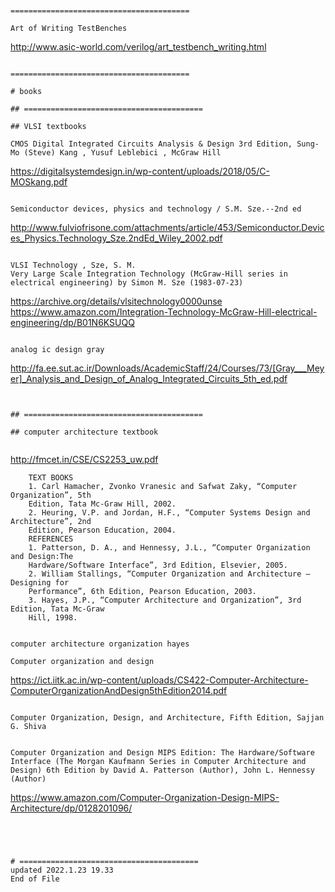 ```


========================================

Art of Writing TestBenches
```
  http://www.asic-world.com/verilog/art_testbench_writing.html
```

========================================

# books

## ========================================

## VLSI textbooks

CMOS Digital Integrated Circuits Analysis & Design 3rd Edition, Sung-Mo (Steve) Kang , Yusuf Leblebici , McGraw Hill 
```
  https://digitalsystemdesign.in/wp-content/uploads/2018/05/C-MOSkang.pdf
```

Semiconductor devices, physics and technology / S.M. Sze.--2nd ed
```
  http://www.fulviofrisone.com/attachments/article/453/Semiconductor.Devices_Physics.Technology_Sze.2ndEd_Wiley_2002.pdf
```

VLSI Technology , Sze, S. M.
Very Large Scale Integration Technology (McGraw-Hill series in electrical engineering) by Simon M. Sze (1983-07-23) 
```
  https://archive.org/details/vlsitechnology0000unse
  https://www.amazon.com/Integration-Technology-McGraw-Hill-electrical-engineering/dp/B01N6KSUQQ
```

analog ic design gray
```
  http://fa.ee.sut.ac.ir/Downloads/AcademicStaff/24/Courses/73/[Gray___Meyer]_Analysis_and_Design_of_Analog_Integrated_Circuits_5th_ed.pdf
```


## ========================================

## computer architecture textbook


```
  http://fmcet.in/CSE/CS2253_uw.pdf
```
	TEXT BOOKS
	1. Carl Hamacher, Zvonko Vranesic and Safwat Zaky, “Computer Organization”, 5th
	Edition, Tata Mc-Graw Hill, 2002.
	2. Heuring, V.P. and Jordan, H.F., “Computer Systems Design and Architecture”, 2nd
	Edition, Pearson Education, 2004.
	REFERENCES
	1. Patterson, D. A., and Hennessy, J.L., “Computer Organization and Design:The
	Hardware/Software Interface”, 3rd Edition, Elsevier, 2005.
	2. William Stallings, “Computer Organization and Architecture – Designing for
	Performance”, 6th Edition, Pearson Education, 2003.
	3. Hayes, J.P., “Computer Architecture and Organization”, 3rd Edition, Tata Mc-Graw
	Hill, 1998.


computer architecture organization hayes

Computer organization and design
```
  https://ict.iitk.ac.in/wp-content/uploads/CS422-Computer-Architecture-ComputerOrganizationAndDesign5thEdition2014.pdf
```

Computer Organization, Design, and Architecture, Fifth Edition, Sajjan G. Shiva


Computer Organization and Design MIPS Edition: The Hardware/Software Interface (The Morgan Kaufmann Series in Computer Architecture and Design) 6th Edition by David A. Patterson (Author), John L. Hennessy (Author)
```
  https://www.amazon.com/Computer-Organization-Design-MIPS-Architecture/dp/0128201096/
```




# ========================================
updated 2022.1.23 19.33
End of File
```
